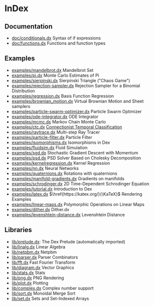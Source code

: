 # InDex

## Documentation

- [doc/conditionals.dx](conditionals.dx.html) Syntax of if expressions
- [doc/functions.dx](functions.dx.html) Functions and function types

## Examples

- [examples/mandelbrot.dx](examples/mandelbrot.dx.html) Mandelbrot Set
- [examples/pi.dx](examples/pi.dx.html) Monte Carlo Estimates of Pi
- [examples/sierpinski.dx](examples/sierpinski.dx.html) Sierpinski Triangle ("Chaos Game")
- [examples/rejection-sampler.dx](examples/rejection-sampler.dx.html) Rejection Sampler for a Binomial Distribution
- [examples/regression.dx](examples/regression.dx.html) Basis Function Regression
- [examples/brownian_motion.dx](examples/brownian_motion.dx.html) Virtual Brownian Motion and Sheet samplers
- [examples/particle-swarm-optimizer.dx](examples/particle-swarm-optimizer.dx.html) Particle Swarm Optimizer
- [examples/ode-integrator.dx](examples/ode-integrator.dx.html) ODE Integrator
- [examples/mcmc.dx](examples/mcmc.dx.html) Markov Chain Monte Carlo
- [examples/ctc.dx](examples/ctc.dx.html) [Connectionist Temporal Classification](https://www.cs.toronto.edu/~graves/icml_2006.pdf)
- [examples/raytrace.dx](examples/raytrace.dx.html) Multi-step Ray Tracer
- [examples/particle-filter.dx](examples/particle-filter.dx.html) Particle Filter
- [examples/isomorphisms.dx](examples/isomorphisms.dx.html) Isomorphisms in Dex
- [examples/fluidsim.dx](examples/fluidsim.dx.html) Fluid Simulation
- [examples/sgd.dx](examples/sgd.dx.html) Stochastic Gradient Descent with Momentum
- [examples/psd.dx](examples/psd.dx.html) PSD Solver Based on Cholesky Decomposition
- [examples/kernelregression.dx](examples/kernelregression.dx.html) Kernel Regression
- [examples/nn.dx](examples/nn.dx.html) Neural Networks
- [examples/quaternions.dx](examples/quaternions.dx.html) Rotations with quaternions
- [examples/manifold-gradients.dx](examples/manifold-gradients.dx.html) Gradients on manifolds
- [examples/schrodinger.dx](examples/schrodinger.dx.html) 2D Time-Dependent Schrodinger Equation
- [examples/tutorial.dx](examples/tutorial.dx.html) Introduction to Dex
- [examples/latex.dx](examples/latex.dx.html) $\href{https://katex.org/}{\KaTeX}$ Rendering Examples
- [examples/linear-maps.dx](examples/linear-maps.dx.html) Polymorphic Operations on Linear Maps
- [examples/dither.dx](examples/dither.dx.html) Dither.dx
- [examples/levenshtein-distance.dx](examples/levenshtein-distance.dx.html) Levenshtein Distance

## Libraries

- [lib/prelude.dx](prelude.html): The Dex Prelude (automatically imported)
- [lib/linalg.dx](lib/linalg.dx.html) Linear Algebra
- [lib/netpbm.dx](lib/netpbm.dx.html) Netpbm
- [lib/parser.dx](lib/parser.dx.html) Parser Combinators
- [lib/fft.dx](lib/fft.dx.html) Fast Fourier Transform
- [lib/diagram.dx](lib/diagram.dx.html) Vector Graphics
- [lib/stats.dx](lib/stats.dx.html) Stats
- [lib/png.dx](lib/png.dx.html) PNG Rendering
- [lib/plot.dx](lib/plot.dx.html) Plotting
- [lib/complex.dx](lib/complex.dx.html) Complex number support
- [lib/sort.dx](lib/sort.dx.html) Monoidal Merge Sort
- [lib/set.dx](lib/set.dx.html) Sets and Set-Indexed Arrays
